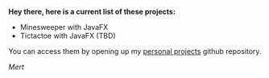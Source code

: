 **Hey there, here is a current list of these projects:**
- Minesweeper with JavaFX
- Tictactoe with JavaFX (TBD)

You can access them by opening up my [personal projects](https://github.com/mertgerdan/personal-projects) github repository.

_Mert_
